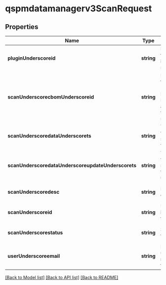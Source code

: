 # qspmdatamanagerv3ScanRequest

## Properties
Name | Type | Description | Notes
------------ | ------------- | ------------- | -------------
**pluginUnderscoreid** | **string** | Identifier for the plugin initiating the scan | [optional] [default to null]
**scanUnderscorecbomUnderscoreid** | **string** | Identifier for the CBOM (Component Bill of Materials) associated with the scan | [optional] [default to null]
**scanUnderscoredataUnderscorets** | **string** | Timestamp when the scan data was created | [optional] [default to null]
**scanUnderscoredataUnderscoreupdateUnderscorets** | **string** | Timestamp when the scan data was last updated | [optional] [default to null]
**scanUnderscoredesc** | **string** | Description of the scan | [optional] [default to null]
**scanUnderscoreid** | **string** | Unique identifier for the scan | [optional] [default to null]
**scanUnderscorestatus** | **string** | Status of the scan | [optional] [default to null]
**userUnderscoreemail** | **string** | Email of the user requesting the scan | [optional] [default to null]

[[Back to Model list]](../README.md#documentation-for-models) [[Back to API list]](../README.md#documentation-for-api-endpoints) [[Back to README]](../README.md)


